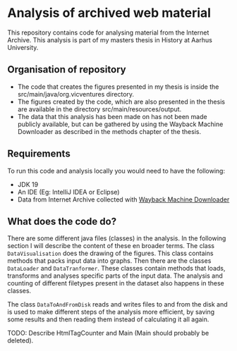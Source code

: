 # Analysis of archived web material
This repository contains code for analysing material from the Internet Archive.
This analysis is part of my masters thesis in History at Aarhus University.

## Organisation of repository
* The code that creates the figures presented in my thesis is inside the src/main/java/org.vicventures directory.
* The figures created by the code, which are also presented in the thesis are available in the directory src/main/resources/output.
* The data that this analysis has been made on has not been made publicly available, but can be gathered by using the Wayback Machine Downloader as described in the methods chapter of the thesis.

## Requirements
To run this code and analysis locally you would need to have the following:
* JDK 19
* An IDE (Eg: IntelliJ IDEA or Eclipse)
* Data from Internet Archive collected with [Wayback Machine Downloader](https://github.com/hartator/wayback-machine-downloader)

## What does the code do?
There are some different java files (classes) in the analysis. In the following section I will describe the content of these en broader terms.
The class ```DataVisualisation``` does the drawing of the figures. This class contains methods that packs input data into graphs.
Then there are the classes ```DataLoader``` and ```DataTranformer```.
These classes contain methods that loads, transforms and analyses specific parts of the input data.
The analysis and counting of different filetypes present in the dataset also happens in these classes.

The class ```DataToAndFromDisk``` reads and writes files to and from the disk and is used to make different steps of the analysis more efficient, by saving some results and then reading them instead of calculating it all again.

TODO: 
Describe HtmlTagCounter and Main (Main should probably be deleted).
